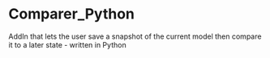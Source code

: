 # Comparer_Python
AddIn that lets the user save a snapshot of the current model then compare it to a later state - written in Python
